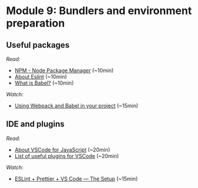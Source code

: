 # Module 9: Bundlers and environment preparation 

## Useful packages

_Read:_

- [NPM - Node Package Manager](https://www.w3schools.com/whatis/whatis_npm.asp) (~10min)
- [About Eslint](https://eslint.org/docs/about/) (~10min)
- [What is Babel?](https://babeljs.io/docs/en/) (~10min)

_Watch:_

- [Using Webpack and Babel in your project](https://www.youtube.com/watch?v=2Hg25h0v4UM) (~15min)

## IDE and plugins

_Read:_

- [About VSCode for JavaScript](https://code.visualstudio.com/docs/languages/javascript) (~20min)
- [List of useful plugins for VSCode](https://medium.com/productivity-freak/the-ultimate-vscode-setup-for-js-react-6a4f7bd51a2) (~20min)

_Watch:_

- [ESLint + Prettier + VS Code — The Setup](https://www.youtube.com/watch?v=lHAeK8t94as) (~15min)

